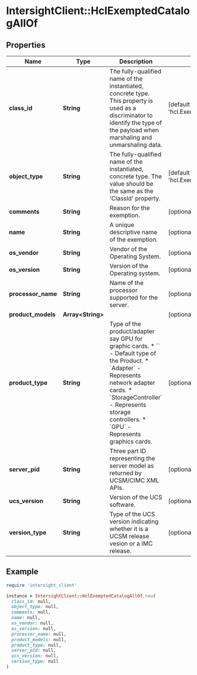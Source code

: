 # IntersightClient::HclExemptedCatalogAllOf

## Properties

| Name | Type | Description | Notes |
| ---- | ---- | ----------- | ----- |
| **class_id** | **String** | The fully-qualified name of the instantiated, concrete type. This property is used as a discriminator to identify the type of the payload when marshaling and unmarshaling data. | [default to &#39;hcl.ExemptedCatalog&#39;] |
| **object_type** | **String** | The fully-qualified name of the instantiated, concrete type. The value should be the same as the &#39;ClassId&#39; property. | [default to &#39;hcl.ExemptedCatalog&#39;] |
| **comments** | **String** | Reason for the exemption. | [optional] |
| **name** | **String** | A unique descriptive name of the exemption. | [optional] |
| **os_vendor** | **String** | Vendor of the Operating System. | [optional] |
| **os_version** | **String** | Version of the Operating system. | [optional] |
| **processor_name** | **String** | Name of the processor supported for the server. | [optional] |
| **product_models** | **Array&lt;String&gt;** |  | [optional] |
| **product_type** | **String** | Type of the product/adapter say GPU for graphic cards. * &#x60;&#x60; - Default type of the Product. * &#x60;Adapter&#x60; - Represents network adapter cards. * &#x60;StorageController&#x60; - Represents storage controllers. * &#x60;GPU&#x60; - Represents graphics cards. | [optional][default to &#39;&#39;] |
| **server_pid** | **String** | Three part ID representing the server model as returned by UCSM/CIMC XML APIs. | [optional] |
| **ucs_version** | **String** | Version of the UCS software. | [optional] |
| **version_type** | **String** | Type of the UCS version indicating whether it is a UCSM release vesion or a IMC release. | [optional] |

## Example

```ruby
require 'intersight_client'

instance = IntersightClient::HclExemptedCatalogAllOf.new(
  class_id: null,
  object_type: null,
  comments: null,
  name: null,
  os_vendor: null,
  os_version: null,
  processor_name: null,
  product_models: null,
  product_type: null,
  server_pid: null,
  ucs_version: null,
  version_type: null
)
```

